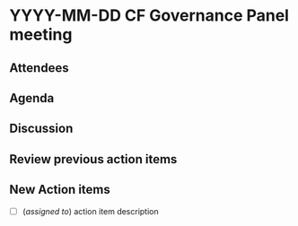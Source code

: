 # YYYY-MM-DD CF Governance Panel meeting 

## Attendees

## Agenda

## Discussion

## Review previous action items

## New Action items

* [ ] (_assigned to_) action item description